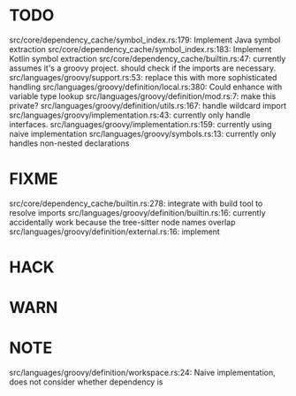 # TODO
src/core/dependency_cache/symbol_index.rs:179: Implement Java symbol extraction
src/core/dependency_cache/symbol_index.rs:183: Implement Kotlin symbol extraction
src/core/dependency_cache/builtin.rs:47: currently assumes it's a groovy project. should check if the imports are necessary.
src/languages/groovy/support.rs:53: replace this with more sophisticated handling
src/languages/groovy/definition/local.rs:380: Could enhance with variable type lookup
src/languages/groovy/definition/mod.rs:7: make this private?
src/languages/groovy/definition/utils.rs:167: handle wildcard import
src/languages/groovy/implementation.rs:43: currently only handle interfaces.
src/languages/groovy/implementation.rs:159: currently using naive implementation
src/languages/groovy/symbols.rs:13: currently only handles non-nested declarations

# FIXME
src/core/dependency_cache/builtin.rs:278: integrate with build tool to resolve imports
src/languages/groovy/definition/builtin.rs:16: currently accidentally work because the tree-sitter node names overlap
src/languages/groovy/definition/external.rs:16: implement

# HACK

# WARN

# NOTE
src/languages/groovy/definition/workspace.rs:24: Naive implementation, does not consider whether dependency is
